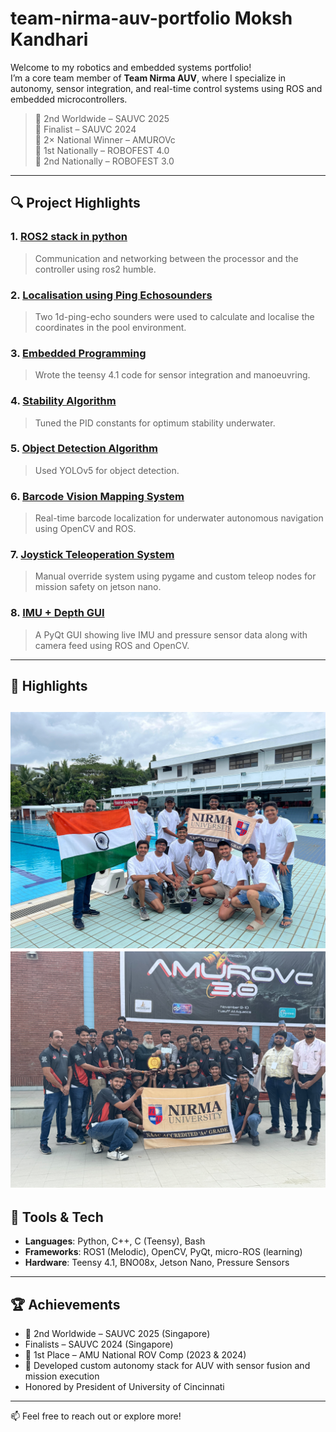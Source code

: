 # team-nirma-auv-portfolio Moksh Kandhari

Welcome to my robotics and embedded systems portfolio!  
I’m a core team member of **Team Nirma AUV**, where I specialize in autonomy, sensor integration, and real-time control systems using ROS and embedded microcontrollers.

> 🥈 2nd Worldwide – SAUVC 2025  
> 🏅 Finalist – SAUVC 2024  
> 🥇 2× National Winner – AMUROVc  
> 🥇 1st Nationally – ROBOFEST 4.0  
> 🥈 2nd Nationally – ROBOFEST 3.0  



---

## 🔍 Project Highlights

### 1. [ROS2 stack in python](projects/ros2-stack/overview.md)
> Communication and networking between the processor and the controller using ros2 humble.

### 2. [Localisation using Ping Echosounders](projects/localisation/overview.md)
> Two 1d-ping-echo sounders were used to calculate and localise the coordinates in the pool environment.

### 3. [Embedded Programming](projects/embedded-programming/overview.md)
> Wrote the teensy 4.1 code for sensor integration and manoeuvring.

### 4. [Stability Algorithm](projects/stability-algorithm/overview.md)
> Tuned the PID constants for optimum stability underwater.

### 5. [Object Detection Algorithm](projects/object-detection/overview.md)
> Used YOLOv5 for object detection.
 
### 6. [Barcode Vision Mapping System](projects/barcode-vision-system/overview.md)
> Real-time barcode localization for underwater autonomous navigation using OpenCV and ROS.

### 7. [Joystick Teleoperation System](projects/joystick-teleop-control/overview.md)
> Manual override system using pygame and custom teleop nodes for mission safety on jetson nano.

### 8. [IMU + Depth GUI](projects/imu-depth-gui/overview.md)
> A PyQt GUI showing live IMU and pressure sensor data along with camera feed using ROS and OpenCV.

---

## 📸 Highlights
![Team](assets/team-photo.jpg)
![Team](assets/amurovc-24-team.jpg)
---

## 🧠 Tools & Tech
- **Languages**: Python, C++, C (Teensy), Bash
- **Frameworks**: ROS1 (Melodic), OpenCV, PyQt, micro-ROS (learning)
- **Hardware**: Teensy 4.1, BNO08x, Jetson Nano, Pressure Sensors

---

## 🏆 Achievements
- 🥈 2nd Worldwide – SAUVC 2025 (Singapore)
- Finalists – SAUVC 2024 (Singapore)
- 🥇 1st Place – AMU National ROV Comp (2023 & 2024)
- 🧪 Developed custom autonomy stack for AUV with sensor fusion and mission execution
- Honored by President of University of Cincinnati
---

📫 Feel free to reach out or explore more!

